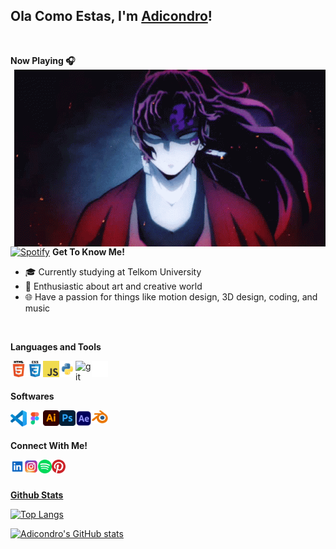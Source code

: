 ## Ola Como Estas, I'm <a href="https://www.linkedin.com/in/adicondro/" target="_blank">Adicondro</a>!

<br />

**Now Playing 🎧**
<br />
<img align="right" alt="Zenitsu" src="https://github.com/Adicondro/Adicondro/blob/b504371e3116986959694cd2dd6e3898b9126bcf/gif/Yoriichi.gif" />
[![Spotify](https://spotify-now-playing-five-orcin.vercel.app/api/spotify)](https://open.spotify.com/user/adicondro_yusuf?si=5fe635aec8204552)
**Get To Know Me!**
- 🎓 Currently studying at Telkom University
- 🎨 Enthusiastic about art and creative world
- 🌐 Have a passion for things like motion design, 3D design, coding, and music

<br />



**Languages and Tools**


<a href="https://www.w3.org/html/" target="_blank"><img align="left" alt="HTML5" width="26px" src="https://raw.githubusercontent.com/github/explore/80688e429a7d4ef2fca1e82350fe8e3517d3494d/topics/html/html.png" /></a>
<a href="https://www.w3schools.com/css/" target="_blank"><img align="left" alt="CSS3" width="26px" src="https://raw.githubusercontent.com/github/explore/80688e429a7d4ef2fca1e82350fe8e3517d3494d/topics/css/css.png" /></a>
<a href="https://www.javascript.com/" target="_blank"> <img align="left" alt="Javascript" width="26px" src="https://raw.githubusercontent.com/github/explore/80688e429a7d4ef2fca1e82350fe8e3517d3494d/topics/javascript/javascript.png"/> </a>
<a href="https://www.python.org" target="_blank"> <img align="left" alt="Python" width="26px" src="https://raw.githubusercontent.com/github/explore/80688e429a7d4ef2fca1e82350fe8e3517d3494d/topics/python/python.png"/> </a>
<a href="https://git-scm.com/" target="_blank"> <img align="left" alt="git" width="26px" src="https://www.vectorlogo.zone/logos/git-scm/git-scm-icon.svg"/> </a>
<img align="left" alt="GitHub" width="26px" src="https://github.com/Aakarsh-B/trying-repos/blob/master/github.svg" />

<br />
<br />

**Softwares**

<img align="left" alt="Visual Studio Code" width="26px" src="https://raw.githubusercontent.com/github/explore/80688e429a7d4ef2fca1e82350fe8e3517d3494d/topics/visual-studio-code/visual-studio-code.png" />
<a href="https://www.figma.com/" target="_blank"> <img align="left" alt="Figma" width="26px" src="https://raw.githubusercontent.com/Adicondro/Adicondro/main/simple-icons/figma.svg"/> </a> 
<a href="https://www.adobe.com/in/products/illustrator.html" target="_blank"> <img align="left" alt="Illustrator" width="26px" src="https://github.com/Aakarsh-B/trying-repos/blob/master/illustrator.png?raw=true"/> </a> 
<a href="https://www.photoshop.com/en" target="_blank"> <img align="left" alt="Photoshop" width="26px" src="https://github.com/Aakarsh-B/trying-repos/blob/master/photoshop.png?raw=true"/> </a>
<a href="https://www.adobe.com/id_en/products/aftereffects" target="_blank"> <img align="left" alt="After Effects" width="26px" src="https://raw.githubusercontent.com/Adicondro/Adicondro/main/simple-icons/aftereffects.svg"/> </a> 
<a href="https://www.blender.org" target="_blank"> <img align="left" alt="Blender" width="26px" src="https://github.com/Aakarsh-B/trying-repos/blob/master/blender.png?raw=true"/> </a>



<br />
<br />

**Connect With Me!**

<a href="https://linkedin.com/in/adicondro" target="_blank"><img align="left" alt="Adicondro | LinkedIn" width="22px" src="https://raw.githubusercontent.com/Adicondro/Adicondro/main/simple-icons/linkedin.svg" />
<a href="https://instagram.com/adicndro" target="_blank"><img align="left" alt="Adicondro | Instagram" width="22px" src="https://raw.githubusercontent.com/Adicondro/Adicondro/main/simple-icons/instagram.svg" />
<a href="https://open.spotify.com/user/adicondro_yusuf" target="_blank"><img align="left" alt="Adicondro | Spotify" width="22px" src="https://raw.githubusercontent.com/Adicondro/Adicondro/main/simple-icons/spotify.svg" />
<a href="https://pinterest.com/champagnepapoi" target="_blank"><img align="left" alt="Adicondro | Pinterest" width="22px" src="https://raw.githubusercontent.com/Adicondro/Adicondro/main/simple-icons/pinterest.svg" />

<br />
<br />

**Github Stats**

[![Top Langs](https://github-readme-stats-adicondros-projects.vercel.app/api/top-langs/?username=Adicondro&show_icons=true&theme=dark)](https://github.com/adicondro/github-readme-stats)


[![Adicondro's GitHub stats](https://github-readme-stats-adicondros-projects.vercel.app/api?username=Adicondro&show_icons=true&theme=dark)](https://github.com/adicondro/github-readme-stats)
